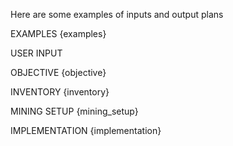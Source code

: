 Here are some examples of inputs and output plans

EXAMPLES
{examples}

USER INPUT

OBJECTIVE
{objective}

INVENTORY
{inventory}

MINING SETUP
{mining_setup}

IMPLEMENTATION
{implementation}